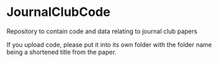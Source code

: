 # JournalClubCode
Repository to contain code and data relating to journal club papers

If you upload code, please put it into its own folder with the folder name being a shortened title from the paper.
